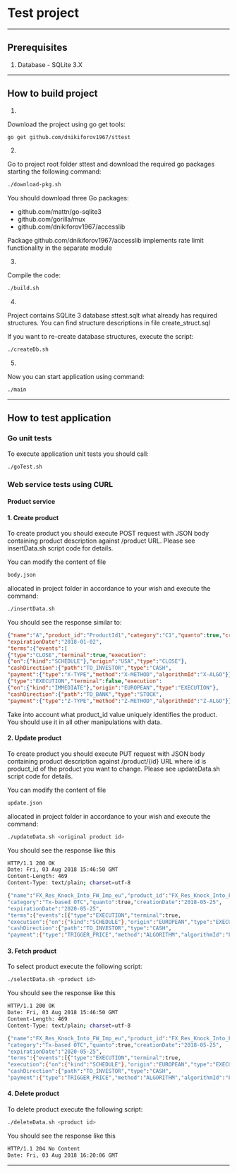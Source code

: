 # Test project

---

## Prerequisites

1. Database - SQLite 3.X
---
## How to build project

1. 

Download the project using go get tools:

```sh
go get github.com/dnikiforov1967/sttest
```

2.

Go to project root folder sttest and download the required go packages starting the following command:

```sh
./download-pkg.sh
```

You should download three Go packages:

* github.com/mattn/go-sqlite3
* github.com/gorilla/mux
* github.com/dnikiforov1967/accesslib

Package github.com/dnikiforov1967/accesslib implements rate limit functionality in the separate module

3. 

Compile the code:

```sh
./build.sh
``` 

4.

Project contains SQLite 3 database sttest.sqlt what already has required structures.
You can find structure descriptions in file create_struct.sql

If you want to re-create database structures, execute the script:

```sh
./createDb.sh
```

5.

Now you can start application using command:

```sh
./main
```
---

## How to test application

### Go unit tests

To execute application unit tests you should call:

```sh
./goTest.sh
```

### Web service tests using CURL

#### Product service

#### 1. Create product

To create product you should execute POST request with JSON body containing product description
against /product URL. Please see insertData.sh script code for details.

You can modify the content of file 

```sh
body.json 
```

allocated in project folder in accordance to your wish and execute the command:

```sh
./insertData.sh
```

You should see the response similar to:

```json
{"name":"A","product_id":"ProductId1","category":"C1","quanto":true,"creationDate":"2018-08-03",
"expirationDate":"2018-01-02",
"terms":{"events":[
{"type":"CLOSE","terminal":true,"execution":
{"on":{"kind":"SCHEDULE"},"origin":"USA","type":"CLOSE"},
"cashDirection":{"path":"TO_INVESTOR","type":"CASH",
"payment":{"type":"X-TYPE","method":"X-METHOD","algorithmId":"X-ALGO"}}},
{"type":"EXECUTION","terminal":false,"execution":
{"on":{"kind":"IMMEDIATE"},"origin":"EUROPEAN","type":"EXECUTION"},
"cashDirection":{"path":"TO_BANK","type":"STOCK",
"payment":{"type":"Z-TYPE","method":"Z-METHOD","algorithmId":"Z-ALGO"}}}]}}
``` 

Take into account what product_id value uniquely identifies the product. You should use it 
in all other manipulations with data.

#### 2. Update product

To create product you should execute PUT request with JSON body containing product description
against /product/{id} URL where id is product_id of the product you want to change. 
Please see updateData.sh script code for details.

You can modify the content of file 

```sh
update.json 
```

allocated in project folder in accordance to your wish and execute the command:

```sh
./updateData.sh <original product id>
```

You should see the response like this

```sh
HTTP/1.1 200 OK
Date: Fri, 03 Aug 2018 15:46:50 GMT
Content-Length: 469
Content-Type: text/plain; charset=utf-8

{"name":"FX_Res_Knock_Into_FW_Imp_eu","product_id":"FX_Res_Knock_Into_FW_Imp_eu",
"category":"Tx-based OTC","quanto":true,"creationDate":"2018-05-25",
"expirationDate":"2020-05-25",
"terms":{"events":[{"type":"EXECUTION","terminal":true,
"execution":{"on":{"kind":"SCHEDULE"},"origin":"EUROPEAN","type":"EXECUTION"},
"cashDirection":{"path":"TO_INVESTOR","type":"CASH",
"payment":{"type":"TRIGGER_PRICE","method":"ALGORITHM","algorithmId":"FX_Res_Knock_Into_FW_Imp_eu"}}}]}}
```

#### 3. Fetch product

To select product execute the following script:

```sh
./selectData.sh <product id>
``` 

You should see the response like this

```sh
HTTP/1.1 200 OK
Date: Fri, 03 Aug 2018 15:46:50 GMT
Content-Length: 469
Content-Type: text/plain; charset=utf-8

{"name":"FX_Res_Knock_Into_FW_Imp_eu","product_id":"FX_Res_Knock_Into_FW_Imp_eu",
"category":"Tx-based OTC","quanto":true,"creationDate":"2018-05-25",
"expirationDate":"2020-05-25",
"terms":{"events":[{"type":"EXECUTION","terminal":true,
"execution":{"on":{"kind":"SCHEDULE"},"origin":"EUROPEAN","type":"EXECUTION"},
"cashDirection":{"path":"TO_INVESTOR","type":"CASH",
"payment":{"type":"TRIGGER_PRICE","method":"ALGORITHM","algorithmId":"FX_Res_Knock_Into_FW_Imp_eu"}}}]}}
```

#### 4. Delete product

To delete product execute the following script:

```sh
./deleteData.sh <product id>
``` 

You should see the response like this

```sh
HTTP/1.1 204 No Content
Date: Fri, 03 Aug 2018 16:20:06 GMT
```
---
